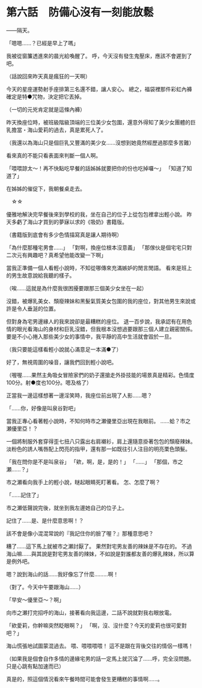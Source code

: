 # 第六話　防備心沒有一刻能放鬆

——隔天。

「嗯嗯......？已經是早上了嗎」

我被從窗簾透進來的晨光給喚醒了。
呼，今天沒有發生鬼壓床，應該不會遲到了吧。

（話說回來昨天真是瘋狂的一天啊）

今天的星座運勢射手座排第三名還不錯，讓人安心。
總之，福袋裡那件彩虹內褲確定是特●咒物，決定把它丟掉。

（一切的元兇肯定就是這條內褲）

昨天換座位時，被班級階級頂端的三位美少女包圍，還意外得知了美少女團體的巨乳擔當・海山愛莉的過去，真是累死人了。

（我還以為海山只是個巨乳又豐滿的美少女......沒想到她竟然經歷過那麼多苦難）

看來真的不能只看表面來判斷一個人啊。

「喂喂諒太～！再不快點吃早餐的話姊姊就要把你的份也吃掉囉～」
「知道了知道了」

在姊姊的催促下，我朝餐桌走去。

　☆☆

優雅地解決完早餐後來到學校的我，坐在自己的位子上從包包裡拿出輕小說。
昨天多虧了海山才買到的夢寐以求的《吸奶》書籍版。

（書籍版到底會有多少色情描寫真是讓人期待啊）

「為什麼那種宅男會......」
「對啊，換座位根本沒意義」
「那傢伙是個宅宅只對二次元有興趣吧？真希望他能改變一下啊」

當我正準備一個人看輕小說時，不知從哪傳來充滿嫉妒的閒言閒語。
看來是班上的男生故意說給我聽的樣子。

（唉......這就是為什麼我很困擾要跟那三個美少女坐在一起）

沒錯，被爆乳美女、頹廢辣妹和黑髮氣質美女包圍的我的座位，對其他男生來說或許是令人垂涎的位置。

但對身為宅男邊緣人的我來說卻是最糟糕的座位。
退一百步說，我承認有在用色情的眼光看海山的身材和巨乳沒錯，但我根本沒想過要跟那三個人建立親密關係。
要是不小心捲入那些美少女的事情中，我平靜的高中生活就會毀於一旦。

（我只要能這樣看輕小說就心滿意足一本滿●了）

好了，無視周圍的噪音，讓我們回到輕小說吧。

（喔喔......果然主角吸女冒險家們的奶子還搶走外掛技能的場景真是精彩。色情度100分。射●度也100分。嗯及格了）

正當我一邊這樣想著一邊淫笑時，我座位前出現了人影......嗯？

「......你，好像是叫泉谷對吧」

當我正專心看著輕小說時，不知何時市之瀬優里亞出現在我眼前。
......蛤？市之瀬優里亞！？

一個將制服外套穿得歪七扭八只露出右肩襯衫，肩上還隨意掛著包包的頹廢辣妹。
淡粉色的誘人嘴唇配上閃亮的指甲，還有那一如既往引人注目的明亮栗色頭髮。

「我在問你是不是叫泉谷」
「欸，啊，是，是的！」
「......」
「那個，市之瀬......？」

市之瀬看向我手上的輕小說，瞇起眼睛死盯著看。
怎、怎麼了啊？

「......記住了」

市之瀬低聲說完後，就坐到我左邊她自己的位子上。

記住了......是、是什麼意思啊！？

該不會是像小混混常說的『我記住你的臉了喔？』那種意思吧？

糟了......這下馬上就被市之瀬討厭了。
果然對宅男友善的辣妹是不存在的。
不過海山嘛......與其說是對宅男友善的辣妹，不如說是對誰都友善的爆乳辣妹，所以算是例外吧。

嗯？說到海山的話......我好像忘了什麼.........啊！

（對了。今天中午要跟海山......）

「早安～優里亞～？啊」

向市之瀬打完招呼的海山，接著看向我這邊，二話不說就對我右眼放電。

「欸愛莉，你幹嘛突然眨眼啊？」
「啊，沒、沒什麼？今天的愛莉也很可愛對吧？」

海山慌張地試圖蒙混過去。
喂、喂喂喂喂！
這不是跟在背後交往的情侶一樣嗎！

（如果我是個會自作多情的邊緣宅男的話一定馬上就沉淪了......呼，完全沒問題。只是心跳有點加速而已）

真是的，照這個情況看來午餐時間可能會發生更糟糕的事情啊......。